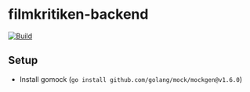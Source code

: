 # filmkritiken-backend

[![Build](https://github.com/DerBlum/filmkritiken-backend/actions/workflows/build.yml/badge.svg)](https://github.com/DerBlum/filmkritiken-backend/actions/workflows/build.yml)


## Setup
- Install gomock (```go install github.com/golang/mock/mockgen@v1.6.0```)
